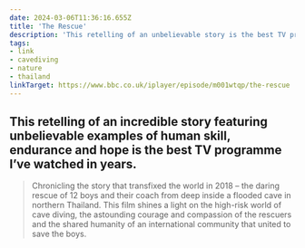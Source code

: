 ```yaml
---
date: 2024-03-06T11:36:16.655Z
title: 'The Rescue'
description: 'This retelling of an unbelievable story is the best TV prograame I’ve watched in years'
tags:
- link
- cavediving
- nature
- thailand
linkTarget: https://www.bbc.co.uk/iplayer/episode/m001wtqp/the-rescue
---
```

This retelling of an incredible story featuring unbelievable examples of human skill, endurance and hope is the best TV programme I’ve watched in years.
---

> Chronicling the story that transfixed the world in 2018 – the daring rescue of 12 boys and their coach from deep inside a flooded cave in northern Thailand. This film shines a light on the high-risk world of cave diving, the astounding courage and compassion of the rescuers and the shared humanity of an international community that united to save the boys.
